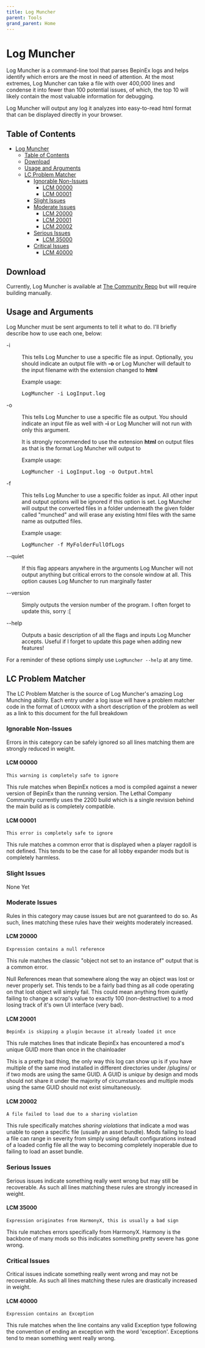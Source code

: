 ```yaml
---
title: Log Muncher
parent: Tools
grand_parent: Home
---
```


# Log Muncher

Log Muncher is a command-line tool that parses BepinEx logs and helps identify which errors are the most in need of attention. At the most extremes, Log Muncher can take a file with over 400,000 lines and condense it into fewer than 100 potential issues, of which, the top 10 will likely contain the most valuable information for debugging.

Log Muncher will output any log it analyzes into easy-to-read html format that can be displayed directly in your browser.

## Table of Contents

- [Log Muncher](#log-muncher)
  - [Table of Contents](#table-of-contents)
  - [Download](#download)
  - [Usage and Arguments](#usage-and-arguments)
  - [LC Problem Matcher](#lc-problem-matcher)
    - [Ignorable Non-Issues](#ignorable-non-issues)
      - [LCM 00000](#lcm-00000)
      - [LCM 00001](#lcm-00001)
    - [Slight Issues](#slight-issues)
    - [Moderate Issues](#moderate-issues)
      - [LCM 20000](#lcm-20000)
      - [LCM 20001](#lcm-20001)
      - [LCM 20002](#lcm-20002)
    - [Serious Issues](#serious-issues)
      - [LCM 35000](#lcm-35000)
    - [Critical Issues](#critical-issues)
      - [LCM 40000](#lcm-40000)

## Download

Currently, Log Muncher is available at [The Community Repo](https://github.com/LethalCompanyModding/LogMuncher) but will require building manually.

## Usage and Arguments

Log Muncher must be sent arguments to tell it what to do. I'll briefly describe how to use each one, below:

<dl>
  <dt>-i</dt>
  <dd>
  
  This tells Log Muncher to use a specific file as input. Optionally, you should indicate an output file with <strong>-o</strong> or Log Muncher will default to the input filename with the extension changed to <strong>html</strong>

  Example usage:
  <pre>LogMuncher -i LogInput.log</pre>

  </dd>

  <dt>-o</dt>
  <dd>
  
  This tells Log Muncher to use a specific file as output. You should indicate an input file as well with <strong>-i</strong> or Log Muncher will not run with only this argument.

  It is strongly recommended to use the extension <strong>html</strong> on output files as that is the format Log Muncher will output to

  Example usage:
  <pre>LogMuncher -i LogInput.log -o Output.html</pre>
  
  </dd>

  <dt>-f</dt>
  <dd>
  
  This tells Log Muncher to use a specific folder as input. All other input and output options will be ignored if this option is set. Log Muncher will output the converted files in a folder underneath the given folder called "munched" and will erase any existing html files with the same name as outputted files.

  Example usage:
  <pre>LogMuncher -f MyFolderFullOfLogs</pre>

  </dd>
  <dt>--quiet</dt>
  <dd>
  
  If this flag appears anywhere in the arguments Log Muncher will not output anything but critical errors to the console window at all. This option causes Log Muncher to run marginally faster

  </dd>
  <dt>--version</dt>
  <dd>
  
  Simply outputs the version number of the program. I often forget to update this, sorry :[

  </dd>
  <dt>--help</dt>
  <dd>
  
  Outputs a basic description of all the flags and inputs Log Muncher accepts. Useful if I forget to update this page when adding new features!

  </dd>
</dl>

For a reminder of these options simply use `LogMuncher --help` at any time.

## LC Problem Matcher

The LC Problem Matcher is the source of Log Muncher's amazing Log Munching ability. Each entry under a log issue will have a problem matcher code in the format of `LCMXXXX` with a short description of the problem as well as a link to this document for the full breakdown

### Ignorable Non-Issues

Errors in this category can be safely ignored so all lines matching them are strongly reduced in weight.

#### LCM 00000

`This warning is completely safe to ignore`

This rule matches when BepinEx notices a mod is compiled against a newer version of BepinEx than the running version. The Lethal Company Community currently uses the 2200 build which is a single revision behind the main build as is completely compatible.

#### LCM 00001

`This error is completely safe to ignore`

This rule matches a common error that is displayed when a player ragdoll is not defined. This tends to be the case for all lobby expander mods but is completely harmless.

### Slight Issues

None Yet

### Moderate Issues

Rules in this category may cause issues but are not guaranteed to do so. As such, lines matching these rules have their weights moderately increased.

#### LCM 20000

`Expression contains a null reference`

This rule matches the classic "object not set to an instance of" output that is a common error.

Null References mean that somewhere along the way an object was lost or never properly set. This tends to be a fairly bad thing as all code operating on that lost object will simply fail. This could mean anything from quietly failing to change a scrap's value to exactly 100 (non-destructive) to a mod losing track of it's own UI interface (very bad).

#### LCM 20001

`BepinEx is skipping a plugin because it already loaded it once`

This rule matches lines that indicate BepinEx has encountered a mod's unique GUID more than once in the chainloader

This is a pretty bad thing, the only way this log can show up is if you have multiple of the same mod installed in different directories under /plugins/ or if two mods are using the same GUID. A GUID is _unique_ by design and mods should not share it under the majority of circumstances and multiple mods using the same GUID should not exist simultaneously.

#### LCM 20002

`A file failed to load due to a sharing violation`

This rule specifically matches _sharing violations_ that indicate a mod was unable to open a specific file (usually an asset bundle). Mods failing to load a file can range in severity from simply using default configurations instead of a loaded config file all the way to becoming completely inoperable due to failing to load an asset bundle.

### Serious Issues

Serious issues indicate something really went wrong but may still be recoverable. As such all lines matching these rules are strongly increased in weight.

#### LCM 35000

`Expression originates from HarmonyX, this is usually a bad sign`

This rule matches errors specifically from HarmonyX. Harmony is the backbone of many mods so this indicates something pretty severe has gone wrong.

### Critical Issues

Critical issues indicate something really went wrong and may not be recoverable. As such all lines matching these rules are drastically increased in weight.

#### LCM 40000

`Expression contains an Exception`

This rule matches when the line contains any valid Exception type following the convention of ending an exception with the word 'exception'. Exceptions tend to mean something went really wrong.
